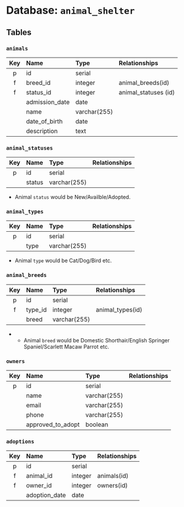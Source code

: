 # Database: `animal_shelter`

## Tables

### `animals`

| Key | Name               | Type         | Relationships        |
|:---:|:-------------------|:-------------|:---------------------|
| p   | id                 | serial       |                      |
| f   | breed_id           | integer      | animal_breeds(id)    |
| f   | status_id          | integer      | animal_statuses (id) |
|     | admission_date     | date         |                      |
|     | name               | varchar(255) |                      |
|     | date_of_birth      | date         |                      |
|     | description        | text         |                      |

### `animal_statuses`

| Key | Name               | Type         | Relationships        |
|:---:|:-------------------|:-------------|:---------------------|
| p   | id                 | serial       |                      |
|     | status             | varchar(255) |                      |

- Animal `status` would be New/Availble/Adopted. 


### `animal_types`

| Key | Name              | Type         | Relationships     |
|:---:|:------------------|:-------------|:------------------|
| p   | id                | serial       |                   |
|     | type              | varchar(255) |                   |

- Animal `type` would be Cat/Dog/Bird etc.

### `animal_breeds`

| Key | Name              | Type         | Relationships     |
|:---:|:------------------|:-------------|:------------------|
| p   | id                | serial       |                   |
| f   | type_id           | integer      | animal_types(id)  |
|     | breed             | varchar(255) |                   |

- - Animal `breed` would be Domestic Shorthair/English Springer Spaniel/Scarlett Macaw Parrot etc.

### `owners`
| Key | Name              | Type         | Relationships     |
|:---:|:------------------|:-------------|:------------------|
| p   | id                | serial       |                   |
|     | name              | varchar(255) |                   |
|     | email             | varchar(255) |                   |
|     | phone             | varchar(255) |                   |
|     | approved_to_adopt | boolean      |                   |

### `adoptions`

| Key | Name              | Type         | Relationships     |
|:---:|:------------------|:-------------|:------------------|
| p   | id                | serial       |                   |
| f   | animal_id         | integer      | animals(id)       |
| f   | owner_id          | integer      | owners(id)        |
|     | adoption_date     | date         |                   |